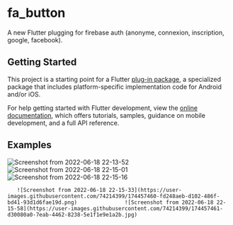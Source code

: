 # fa_button

A new Flutter plugging for firebase auth (anonyme, connexion, inscription, google, facebook).

## Getting Started

This project is a starting point for a Flutter
[plug-in package](https://flutter.dev/developing-packages/),
a specialized package that includes platform-specific implementation code for
Android and/or iOS.

For help getting started with Flutter development, view the
[online documentation](https://flutter.dev/docs), which offers tutorials,
samples, guidance on mobile development, and a full API reference.


## Examples

![Screenshot from 2022-06-18 22-13-52](https://user-images.githubusercontent.com/74214399/174457457-e2f16015-ee3f-4f78-b640-bbfa9824bfbf.png)   ![Screenshot from 2022-06-18 22-15-01](https://user-images.githubusercontent.com/74214399/174457458-44973cd1-4b82-4837-8fd5-48f4a873d91a.png)   ![Screenshot from 2022-06-18 22-15-16](https://user-images.githubusercontent.com/74214399/174457459-760b5dbf-7811-43d7-986f-ddeea034707c.png)

       ![Screenshot from 2022-06-18 22-15-33](https://user-images.githubusercontent.com/74214399/174457460-fd248aeb-d102-486f-bd41-93d1d6fae19d.png)               ![Screenshot from 2022-06-18 22-15-58](https://user-images.githubusercontent.com/74214399/174457461-d30080a0-7eab-4462-8238-5e1f1e9e1a2b.jpg)
